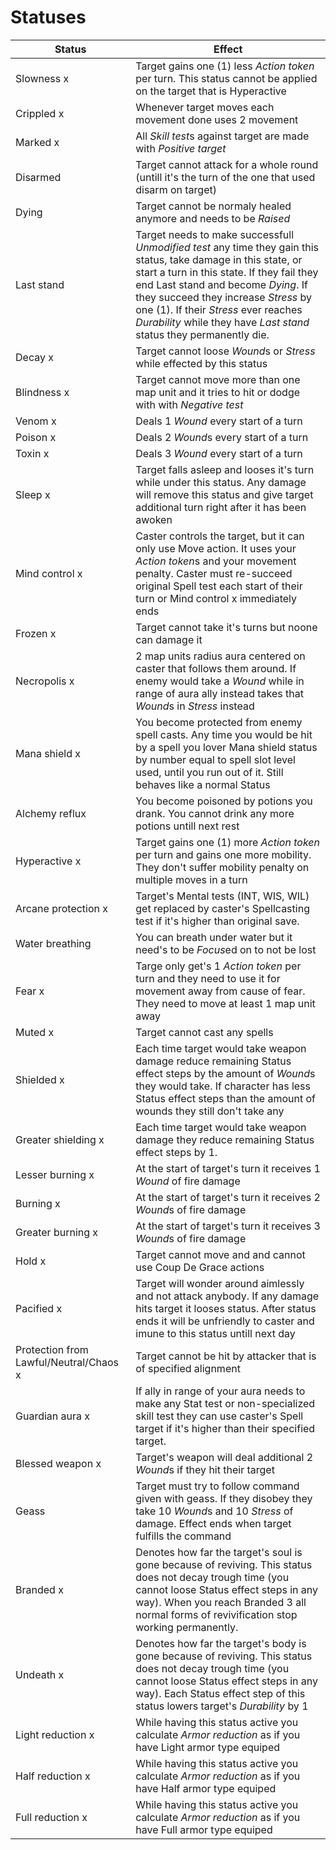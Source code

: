# Statuses

| Status | Effect |
|---|---|
| Slowness x | Target gains one (1) less *Action token* per turn. This status cannot be applied on the target that is Hyperactive |
| Crippled x | Whenever target moves each movement done uses 2 movement |
| Marked x | All *Skill test*s against target are made with *Positive target* |
| Disarmed | Target cannot attack for a whole round (untill it's the turn of the one that used disarm on target) |
| Dying | Target cannot be normaly healed anymore and needs to be *Raised* |
| Last stand | Target needs to make successfull *Unmodified test* any time they gain this status, take damage in this state, or start a turn in this state. If they fail they end Last stand and become *Dying*. If they succeed they increase *Stress* by one (1). If their *Stress* ever reaches *Durability* while they have *Last stand* status they permanently die. |  
| Decay x | Target cannot loose *Wound*s or *Stress* while effected by this status |
| Blindness x | Target cannot move more than one map unit and it tries to hit or dodge with with *Negative test* |
| Venom x | Deals 1 *Wound* every start of a turn |
| Poison x | Deals 2 *Wound*s every start of a turn |
| Toxin x | Deals 3 *Wound* every start of a turn |
| Sleep x | Target falls asleep and looses it's turn while under this status. Any damage will remove this status and give target additional turn right after it has been awoken |
| Mind control x | Caster controls the target, but it can only use Move action. It uses your *Action token*s and your movement penalty. Caster must re-succeed original Spell test each start of their turn or Mind control x immediately ends |
| Frozen x | Target cannot take it's turns but noone can damage it |
| Necropolis x | 2 map units radius aura centered on caster that follows them around. If enemy would take a *Wound* while in range of aura ally instead takes that *Wound*s in *Stress* instead |
| Mana shield x | You become protected from enemy spell casts. Any time you would be hit by a spell you lover Mana shield status by number equal to spell slot level used, until you run out of it. Still behaves like a normal Status |
| Alchemy reflux | You become poisoned by potions you drank. You cannot drink any more potions untill next rest |
| Hyperactive x | Target gains one (1) more *Action token* per turn and gains one more mobility. They don't suffer mobility penalty on multiple moves in a turn |
| Arcane protection x | Target's Mental tests (INT, WIS, WIL) get replaced by caster's Spellcasting test if it's higher than original save. |
| Water breathing | You can breath under water but it need's to be *Focus*ed on to not be lost |
| Fear x | Targe only get's 1 *Action token* per turn and they need to use it for movement away from cause of fear. They need to move at least 1 map unit away |
| Muted x | Target cannot cast any spells |
| Shielded x | Each time target would take weapon damage reduce remaining Status effect steps by the amount of *Wound*s they would take. If character has less Status effect steps than the amount of wounds they still don't take any |
| Greater shielding x | Each time target would take weapon damage they reduce remaining Status effect steps by 1. |
| Lesser burning x | At the start of target's turn it receives 1 *Wound* of fire damage |
| Burning x | At the start of target's turn it receives 2 *Wound*s of fire damage |
| Greater burning x | At the start of target's turn it receives 3 *Wound*s of fire damage |
| Hold x | Target cannot move and and cannot use Coup De Grace actions |
| Pacified x | Target will wonder around aimlessly and not attack anybody. If any damage hits target it looses status. After status ends it will be unfriendly to caster and imune to this status untill next day |
| Protection from Lawful/Neutral/Chaos x | Target cannot be hit by attacker that is of specified alignment |
| Guardian aura x | If ally in range of your aura needs to make any Stat test or non-specialized skill test they can use caster's Spell target if it's higher than their specified target. |
| Blessed weapon x | Target's weapon will deal additional 2 *Wound*s if they hit their target |
| Geass | Target must try to follow command given with geass. If they disobey they take 10 *Wound*s and 10 *Stress* of damage. Effect ends when target fulfills the command |
| Branded x | Denotes how far the target's soul is gone because of reviving. This status does not decay trough time (you cannot loose Status effect steps in any way). When you reach Branded 3 all normal forms of revivification stop working permanently. |
| Undeath x | Denotes how far the target's body is gone because of reviving. This status does not decay trough time (you cannot loose Status effect steps in any way). Each Status effect step of this status lowers target's *Durability* by 1 |
| Light reduction x | While having this status active you calculate *Armor reduction* as if you have Light armor type equiped |
| Half reduction x | While having this status active you calculate *Armor reduction* as if you have Half armor type equiped |
| Full reduction x | While having this status active you calculate *Armor reduction* as if you have Full armor type equiped |
